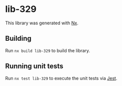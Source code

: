# lib-329

This library was generated with [Nx](https://nx.dev).

## Building

Run `nx build lib-329` to build the library.

## Running unit tests

Run `nx test lib-329` to execute the unit tests via [Jest](https://jestjs.io).
